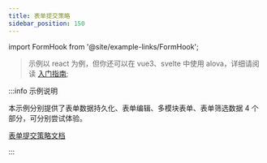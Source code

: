 ```yaml
---
title: 表单提交策略
sidebar_position: 150
---
```


import FormHook from '@site/example-links/FormHook';

> 示例以 react 为例，但你还可以在 vue3、svelte 中使用 alova，详细请阅读 [入门指南](../get-started/overview);

<FormHook></FormHook>

:::info 示例说明

本示例分别提供了表单数据持久化、表单编辑、多模块表单、表单筛选数据 4 个部分，可分别尝试体验。

[表单提交策略文档](../strategy/useForm)

:::
